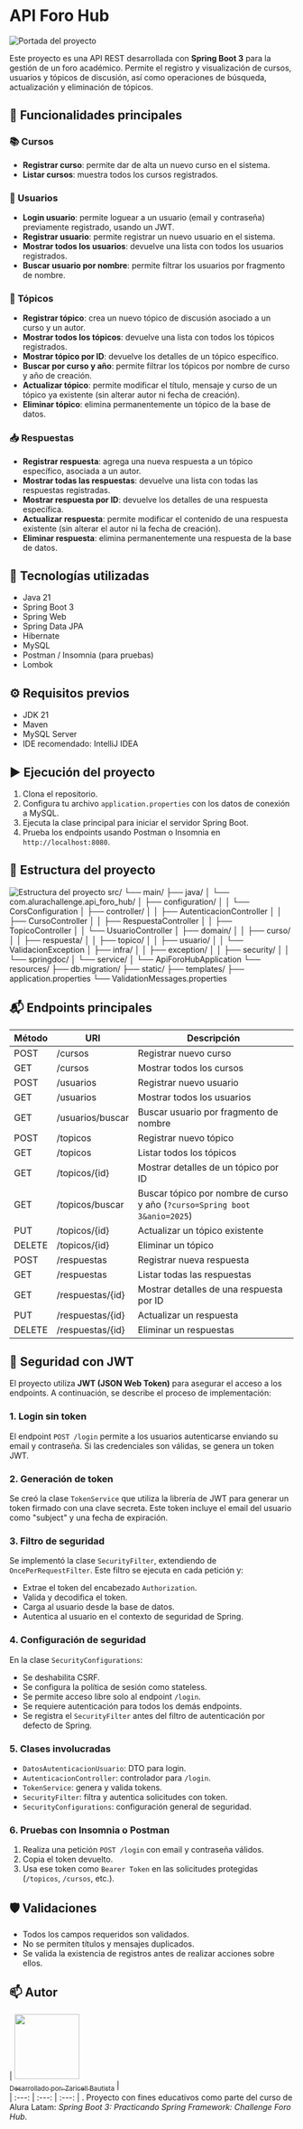 # API Foro Hub
![Portada del proyecto](imagenes/portada.png)

Este proyecto es una API REST desarrollada con **Spring Boot 3** para la gestión de un foro académico. Permite el registro y visualización de cursos, usuarios y tópicos de discusión, así como operaciones de búsqueda, actualización y eliminación de tópicos.

## 📌 Funcionalidades principales

### 📚 Cursos
- **Registrar curso**: permite dar de alta un nuevo curso en el sistema.
- **Listar cursos**: muestra todos los cursos registrados.

### 👤 Usuarios
- **Login usuario**: permite loguear a un usuario (email y contraseña) previamente registrado, usando un JWT.
- **Registrar usuario**: permite registrar un nuevo usuario en el sistema.
- **Mostrar todos los usuarios**: devuelve una lista con todos los usuarios registrados.
- **Buscar usuario por nombre**: permite filtrar los usuarios por fragmento de nombre.

### 💬 Tópicos
- **Registrar tópico**: crea un nuevo tópico de discusión asociado a un curso y un autor.
- **Mostrar todos los tópicos**: devuelve una lista con todos los tópicos registrados.
- **Mostrar tópico por ID**: devuelve los detalles de un tópico específico.
- **Buscar por curso y año**: permite filtrar los tópicos por nombre de curso y año de creación.
- **Actualizar tópico**: permite modificar el título, mensaje y curso de un tópico ya existente (sin alterar autor ni fecha de creación).
- **Eliminar tópico**: elimina permanentemente un tópico de la base de datos.

### 📥 Respuestas
- **Registrar respuesta**: agrega una nueva respuesta a un tópico específico, asociada a un autor.
- **Mostrar todas las respuestas**: devuelve una lista con todas las respuestas registradas.
- **Mostrar respuesta por ID**: devuelve los detalles de una respuesta específica.
- **Actualizar respuesta**: permite modificar el contenido de una respuesta existente (sin alterar el autor ni la fecha de creación).
- **Eliminar respuesta**: elimina permanentemente una respuesta de la base de datos.


## 🚀 Tecnologías utilizadas
- Java 21
- Spring Boot 3
- Spring Web
- Spring Data JPA
- Hibernate
- MySQL
- Postman / Insomnia (para pruebas)
- Lombok

## ⚙️ Requisitos previos
- JDK 21
- Maven
- MySQL Server
- IDE recomendado: IntelliJ IDEA

## ▶️ Ejecución del proyecto
1. Clona el repositorio.
2. Configura tu archivo `application.properties` con los datos de conexión a MySQL.
3. Ejecuta la clase principal para iniciar el servidor Spring Boot.
4. Prueba los endpoints usando Postman o Insomnia en `http://localhost:8080`.

## 📄 Estructura del proyecto
![Estructura del proyecto](imagenes/estructura%20del%20proyecto.png)
src/
 └── main/
     ├── java/
     │   └── com.alurachallenge.api_foro_hub/
     │       ├── configuration/
     │       │   └── CorsConfiguration
     │       ├── controller/
     │       │   ├── AutenticacionController
     │       │   ├── CursoController
     │       │   ├── RespuestaController
     │       │   ├── TopicoController
     │       │   └── UsuarioController
     │       ├── domain/
     │       │   ├── curso/
     │       │   ├── respuesta/
     │       │   ├── topico/
     │       │   ├── usuario/
     │       │   └── ValidacionException
     │       ├── infra/
     │       │   ├── exception/
     │       │   ├── security/
     │       │   └── springdoc/
     │       └── service/
     │           └── ApiForoHubApplication
     └── resources/
         ├── db.migration/
         ├── static/
         ├── templates/
         ├── application.properties
         └── ValidationMessages.properties



## 📬 Endpoints principales

| Método | URI                          | Descripción                                                                |
|--------|------------------------------|----------------------------------------------------------------------------|
| POST   | /cursos                      | Registrar nuevo curso                                                      |
| GET    | /cursos                      | Mostrar todos los cursos                                                   |
| POST   | /usuarios                    | Registrar nuevo usuario                                                    |
| GET    | /usuarios                    | Mostrar todos los usuarios                                                 |
| GET    | /usuarios/buscar             | Buscar usuario por fragmento de nombre                                     |
| POST   | /topicos                     | Registrar nuevo tópico                                                     |
| GET    | /topicos                     | Listar todos los tópicos                                                   |
| GET    | /topicos/{id}                | Mostrar detalles de un tópico por ID                                       |
| GET    | /topicos/buscar              | Buscar tópico por nombre de curso y año (`?curso=Spring boot 3&anio=2025`) |
| PUT    | /topicos/{id}                | Actualizar un tópico existente                                             |
| DELETE | /topicos/{id}                | Eliminar un tópico                                                         |
| POST   | /respuestas                  | Registrar nueva respuesta                                                  |
| GET    | /respuestas                  | Listar todas las respuestas                                                |
| GET    | /respuestas/{id}             | Mostrar detalles de una respuesta por ID                                   |
| PUT    | /respuestas/{id}             | Actualizar un respuesta                                                    |
| DELETE | /respuestas/{id}             | Eliminar un respuestas                                                     |

## 🔐 Seguridad con JWT

El proyecto utiliza **JWT (JSON Web Token)** para asegurar el acceso a los endpoints. A continuación, se describe el proceso de implementación:

### 1. Login sin token
El endpoint `POST /login` permite a los usuarios autenticarse enviando su email y contraseña. Si las credenciales son válidas, se genera un token JWT.

### 2. Generación de token
Se creó la clase `TokenService` que utiliza la librería de JWT para generar un token firmado con una clave secreta. Este token incluye el email del usuario como "subject" y una fecha de expiración.

### 3. Filtro de seguridad
Se implementó la clase `SecurityFilter`, extendiendo de `OncePerRequestFilter`. Este filtro se ejecuta en cada petición y:
- Extrae el token del encabezado `Authorization`.
- Valida y decodifica el token.
- Carga al usuario desde la base de datos.
- Autentica al usuario en el contexto de seguridad de Spring.

### 4. Configuración de seguridad
En la clase `SecurityConfigurations`:
- Se deshabilita CSRF.
- Se configura la política de sesión como stateless.
- Se permite acceso libre solo al endpoint `/login`.
- Se requiere autenticación para todos los demás endpoints.
- Se registra el `SecurityFilter` antes del filtro de autenticación por defecto de Spring.

### 5. Clases involucradas
- `DatosAutenticacionUsuario`: DTO para login.
- `AutenticacionController`: controlador para `/login`.
- `TokenService`: genera y valida tokens.
- `SecurityFilter`: filtra y autentica solicitudes con token.
- `SecurityConfigurations`: configuración general de seguridad.

### 6. Pruebas con Insomnia o Postman
1. Realiza una petición `POST /login` con email y contraseña válidos.
2. Copia el token devuelto.
3. Usa ese token como `Bearer Token` en las solicitudes protegidas (`/topicos`, `/cursos`, etc.).

## 🛡️ Validaciones
- Todos los campos requeridos son validados.
- No se permiten títulos y mensajes duplicados.
- Se valida la existencia de registros antes de realizar acciones sobre ellos.

## 📫 Autor
| [<img src="https://avatars.githubusercontent.com/u/196402413?v=4" width=115><br><sub>Desarrollado por: Zaricell Bautista</sub>](https://github.com/Midori-Mirai) |  
| :---: | :---: | :---: |
. Proyecto con fines educativos como parte del curso de Alura Latam: *Spring Boot 3: Practicando Spring Framework: Challenge Foro Hub*.

